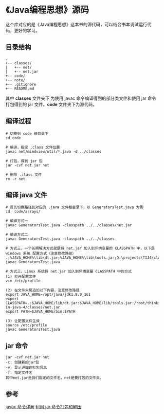# 《Java编程思想》源码
这个库对应的是《Java编程思想》这本书的源代码，可以结合书本调试运行代码，更好的学习。

## 目录结构
```
.
+-- classes/
|   +-- net/
|   +-- net.jar
+-- code/
+-- note/
+-- .gitignore
+-- README.md
```

其中 **classes** 文件夹下 为使用 javac 命令编译得到的部分类文件和使用 jar 命令打包得到的 jar 文件。**code** 文件夹下为源代码。

## 编译过程
```shell
# 切换到 code 根目录下
cd code

# 编译，指定 .class 文件位置
javac net/mindview/util/*.java -d ../classes

# 打包，得到 jar 包
jar -cvf net.jar net

# 删除 .class 文件
rm -r net
```

## 编译 java 文件
``` shell
# 首先切换路径到对应的 .java 文件根目录下，以 GeneratorsTest.java 为例
cd  code/arrays/

# 编译方式一
javac GeneratorsTest.java -classpath ../../classes/net.jar

# 编译方式二
javac GeneratorsTest.java -classpath ../../classes

# 方式三，一个长期解决方式就是将 net.jar 加入到环境变量的 CLASSPATH 中，以下是 windows 系统 配置方式（注意修改路径）
.;%JAVA_HOME%\lib\dt.jar;%JAVA_HOME%\lib\tools.jar;D:\projects\TIJ4\classes\net.jar
javac GeneratorsTest.java

# 方式三，Linux 系统将 net.jar 加入到环境变量 CLASSPATH 中的方式
(1) 打开配置文件
vim /etc/profile

(2) 在文件末尾追加以下内容，注意修改路径
export JAVA_HOME=/opt/java/jdk1.8.0_161                                                                      
export CLASSPATH=.:$JAVA_HOME/lib/dt.jar:$JAVA_HOME/lib/tools.jar:/root/thinking-in-java-4/classes/net.jar                                                                                               
export PATH=$JAVA_HOME/bin:$PATH

(3) 让配置文件生效
source /etc/profile
javac GeneratorsTest.java
```

## jar 命令
```
jar -cvf net.jar net
-c: 创建新的jar包
-v: 显示详细的打包信息
-f: 指定文件名
其中net.jar是我们指定的文件名，net是要打包的文件夹。
```

## 参考
[javac 命令详解](http://www.cnblogs.com/JeffChen/archive/2008/01/16/1041783.html)
[利用 jar 命令打包和解压](http://www.cnblogs.com/wangshuo1/p/5697746.html)
